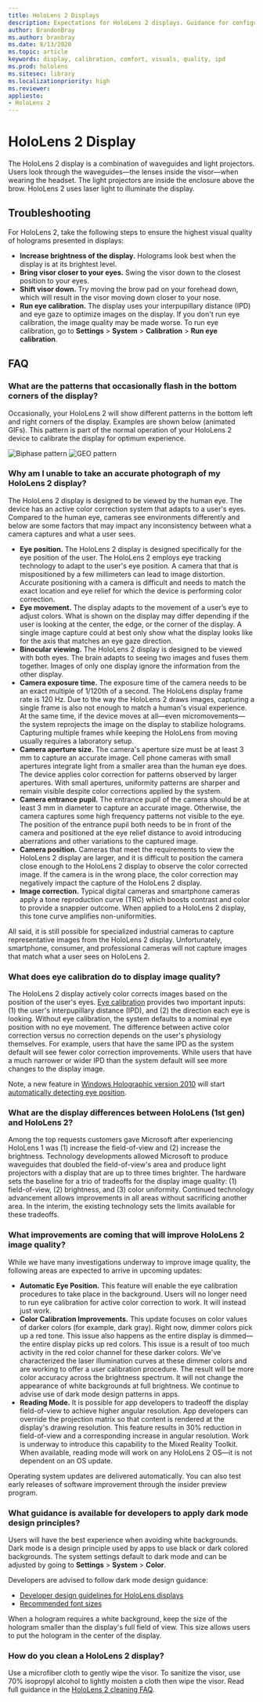```yaml
---
title: HoloLens 2 Displays
description: Expectations for HoloLens 2 displays. Guidance for configuring displays for best image quality.
author: BrandonBray
ms.author: branbray
ms.date: 8/13/2020
ms.topic: article
keywords: display, calibration, comfort, visuals, quality, ipd
ms.prod: hololens
ms.sitesec: library
ms.localizationpriority: high
ms.reviewer: 
appliesto:
- HoloLens 2
---
```


# HoloLens 2 Display

The HoloLens 2 display is a combination of waveguides and light projectors. Users look through the waveguides—the lenses inside the visor—when wearing the headset. The light projectors are inside the enclosure above the brow. HoloLens 2 uses laser light to illuminate the display.

## Troubleshooting

For HoloLens 2, take the following steps to ensure the highest visual quality of holograms presented in displays:

* **Increase brightness of the display.** Holograms look best when the display is at its brightest level.
* **Bring visor closer to your eyes.** Swing the visor down to the closest position to your eyes.
* **Shift visor down.** Try moving the brow pad on your forehead down, which will result in the visor moving down closer to your nose.
* **Run eye calibration.** The display uses your interpupillary distance (IPD) and eye gaze to optimize images on the display. If you don't run eye calibration, the image quality may be made worse. To run eye calibration, go to **Settings** > **System** > **Calibration** > **Run eye calibration**.

## FAQ

### What are the patterns that occasionally flash in the bottom corners of the display?

Occasionally, your HoloLens 2 will show different patterns in the bottom left and right corners of the display. Examples are shown below (animated GIFs). This pattern is part of the normal operation of your HoloLens 2 device to calibrate the display for optimum experience.

![Biphase pattern](./images/DAT-Biphase-Fiducial.gif) ![GEO pattern](./images/DAT-GEO-Fiducial.gif)

### Why am I unable to take an accurate photograph of my HoloLens 2 display?

The HoloLens 2 display is designed to be viewed by the human eye. The device has an active color correction system that adapts to a user's eyes. Compared to the human eye, cameras see environments differently and below are some factors that may impact any inconsistency between what a camera captures and what a user sees.

* **Eye position.** The HoloLens 2 display is designed specifically for the eye position of the user. The HoloLens 2 employs eye tracking technology to adapt to the user's eye position. A camera that that is mispositioned by a few millimeters can lead to image distortion. Accurate positioning with a camera is difficult and needs to match the exact location and eye relief for which the device is performing color correction.
* **Eye movement.** The display adapts to the movement of a user’s eye to adjust colors. What is shown on the display may differ depending if the user is looking at the center, the edge, or the corner of the display. A single image capture could at best only show what the display looks like for the axis that matches an eye gaze direction.
* **Binocular viewing.** The HoloLens 2 display is designed to be viewed with both eyes. The brain adapts to seeing two images and fuses them together. Images of only one display ignore the information from the other display.
* **Camera exposure time.** The exposure time of the camera needs to be an exact multiple of 1/120th of a second. The HoloLens display frame rate is 120 Hz. Due to the way the HoloLens 2 draws images, capturing a single frame is also not enough to match a human's visual experience. At the same time, if the device moves at all—even micromovements—the system reprojects the image on the display to stabilize holograms. Capturing multiple frames while keeping the HoloLens from moving usually requires a laboratory setup.
* **Camera aperture size.** The camera's aperture size must be at least 3 mm to capture an accurate image. Cell phone cameras with small apertures integrate light from a smaller area than the human eye does. The device applies color correction for patterns observed by larger apertures. With small apertures, uniformity patterns are sharper and remain visible despite color corrections applied by the system.
* **Camera entrance pupil.** The entrance pupil of the camera should be at least 3 mm in diameter to capture an accurate image. Otherwise, the camera captures some high frequency patterns not visible to the eye. The position of the entrance pupil both needs to be in front of the camera and positioned at the eye relief distance to avoid introducing aberrations and other variations to the captured image.
* **Camera position.** Cameras that meet the requirements to view the HoloLens 2 display are larger, and it is difficult to position the camera close enough to the HoloLens 2 display to observe the color corrected image. If the camera is in the wrong place, the color correction may negatively impact the capture of the HoloLens 2 display.
* **Image correction.** Typical digital cameras and smartphone cameras apply a tone reproduction curve (TRC) which boosts contrast and color to provide a snappier outcome. When applied to a HoloLens 2 display, this tone curve amplifies non-uniformities.

All said, it is still possible for specialized industrial cameras to capture representative images from the HoloLens 2 display. Unfortunately, smartphone, consumer, and professional cameras will not capture images that match what a user sees on HoloLens 2.

### What does eye calibration do to display image quality?

The HoloLens 2 display actively color corrects images based on the position of the user's eyes. [Eye calibration](hololens-calibration.md) provides two important inputs: (1) the user's interpupillary distance (IPD), and (2) the direction each eye is looking. Without eye calibration, the system defaults to a nominal eye position with no eye movement. The difference between active color correction versus no correction depends on the user's physiology themselves. For example, users that have the same IPD as the system default will see fewer color correction improvements. While users that have a much narrower or wider IPD than the system default will see more changes to the display image.

Note, a new feature in [Windows Holographic version 2010](hololens-release-notes.md#windows-holographic-version-2010) will start [automatically detecting eye position](hololens-insider.md#auto-eye-position-support). 

### What are the display differences between HoloLens (1st gen) and HoloLens 2?

Among the top requests customers gave Microsoft after experiencing HoloLens 1 was (1) increase the field-of-view and (2) increase the brightness. Technology developments allowed Microsoft to produce waveguides that doubled the field-of-view's area and produce light projectors with a display that are up to three times brighter. The hardware sets the baseline for a trio of tradeoffs for the display image quality: (1) field-of-view, (2) brightness, and (3) color uniformity. Continued technology advancement allows improvements in all areas without sacrificing another area. In the interim, the existing technology sets the limits available for these tradeoffs.

### What improvements are coming that will improve HoloLens 2 image quality?

While we have many investigations underway to improve image quality, the following areas are expected to arrive in upcoming updates:

* **Automatic Eye Position.** This feature will enable the eye calibration procedures to take place in the background. Users will no longer need to run eye calibration for active color correction to work. It will instead just work.
* **Color Calibration Improvements.** This update focuses on color values of darker colors (for example, dark gray). Right now, dimmer colors pick up a red tone. This issue also happens as the entire display is dimmed—the entire display picks up red colors. This issue is a result of too much activity in the red color channel for these darker colors. We've characterized the laser illumination curves at these dimmer colors and are working to offer a user calibration procedure. The result will be more color accuracy across the brightness spectrum. It will not change the appearance of white backgrounds at full brightness. We continue to advise use of dark mode design patterns in apps.
* **Reading Mode.** It is possible for app developers to tradeoff the display field-of-view to achieve higher angular resolution. App developers can override the projection matrix so that content is rendered at the display's drawing resolution. This feature results in 30% reduction in field-of-view and a corresponding increase in angular resolution. Work is underway to introduce this capability to the Mixed Reality Toolkit. When available, reading mode will work on any HoloLens 2 OS—it is not dependent on an OS update.

Operating system updates are delivered automatically. You can also test early releases of software improvement through the insider preview program.

### What guidance is available for developers to apply dark mode design principles?

Users will have the best experience when avoiding white backgrounds. Dark mode is a design principle used by apps to use black or dark colored backgrounds. The system settings default to dark mode and can be adjusted by going to **Settings** > **System** > **Color**.

Developers are advised to follow dark mode design guidance:

* [Developer design guidelines for HoloLens displays](https://docs.microsoft.com/windows/mixed-reality/designing-content-for-holographic-display#design-guidelines)
* [Recommended font sizes](https://docs.microsoft.com/windows/mixed-reality/typography#recommended-font-size)

When a hologram requires a white background, keep the size of the hologram smaller than the display's full field of view. This size allows users to put the hologram in the center of the display.

### How do you clean a HoloLens 2 display?

Use a microfiber cloth to gently wipe the visor. To sanitize the visor, use 70% isopropyl alcohol to lightly moisten a cloth then wipe the visor. Read full guidance in the [HoloLens 2 cleaning FAQ](hololens2-maintenance.md).
